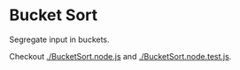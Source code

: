 # Bucket Sort

Segregate input in buckets.

Checkout [./BucketSort.node.js](./BucketSort.node.js) and [./BucketSort.node.test.js](./BucketSort.node.test.js).

